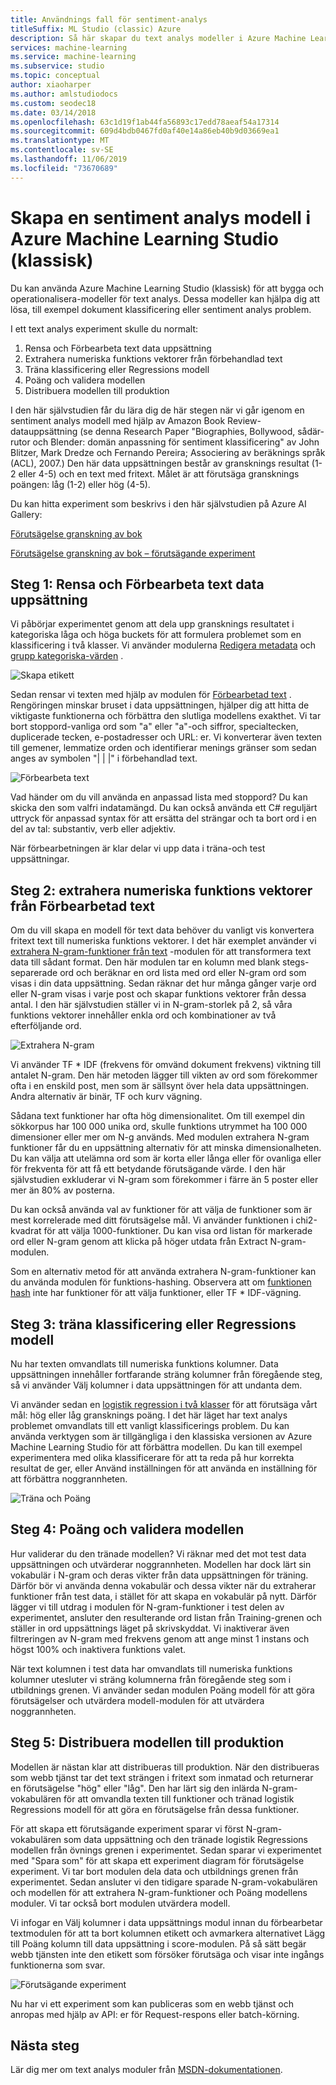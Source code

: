 ```yaml
---
title: Användnings fall för sentiment-analys
titleSuffix: ML Studio (classic) Azure
description: Så här skapar du text analys modeller i Azure Machine Learning Studio (klassisk) med hjälp av moduler för förbehandling av text, N-g-eller funktions-hash
services: machine-learning
ms.service: machine-learning
ms.subservice: studio
ms.topic: conceptual
author: xiaoharper
ms.author: amlstudiodocs
ms.custom: seodec18
ms.date: 03/14/2018
ms.openlocfilehash: 63c1d19f1ab44fa56893c17edd78aeaf54a17314
ms.sourcegitcommit: 609d4bdb0467fd0af40e14a86eb40b9d03669ea1
ms.translationtype: MT
ms.contentlocale: sv-SE
ms.lasthandoff: 11/06/2019
ms.locfileid: "73670689"
---
```

# <a name="create-a-sentiment-analysis-model-in-azure-machine-learning-studio-classic"></a>Skapa en sentiment analys modell i Azure Machine Learning Studio (klassisk)

Du kan använda Azure Machine Learning Studio (klassisk) för att bygga och operationalisera-modeller för text analys. Dessa modeller kan hjälpa dig att lösa, till exempel dokument klassificering eller sentiment analys problem.

I ett text analys experiment skulle du normalt:

1. Rensa och Förbearbeta text data uppsättning
2. Extrahera numeriska funktions vektorer från förbehandlad text
3. Träna klassificering eller Regressions modell
4. Poäng och validera modellen
5. Distribuera modellen till produktion

I den här självstudien får du lära dig de här stegen när vi går igenom en sentiment analys modell med hjälp av Amazon Book Review-datauppsättning (se denna Research Paper "Biographies, Bollywood, sådär-rutor och Blender: domän anpassning för sentiment klassificering" av John Blitzer, Mark Dredze och Fernando Pereira; Associering av beräknings språk (ACL), 2007.) Den här data uppsättningen består av gransknings resultat (1-2 eller 4-5) och en text med fritext. Målet är att förutsäga gransknings poängen: låg (1-2) eller hög (4-5).

Du kan hitta experiment som beskrivs i den här självstudien på Azure AI Gallery:

[Förutsägelse granskning av bok](https://gallery.azure.ai/Experiment/Predict-Book-Reviews-1)

[Förutsägelse granskning av bok – förutsägande experiment](https://gallery.azure.ai/Experiment/Predict-Book-Reviews-Predictive-Experiment-1)

## <a name="step-1-clean-and-preprocess-text-dataset"></a>Steg 1: Rensa och Förbearbeta text data uppsättning
Vi påbörjar experimentet genom att dela upp gransknings resultatet i kategoriska låga och höga buckets för att formulera problemet som en klassificering i två klasser. Vi använder modulerna [Redigera metadata](https://msdn.microsoft.com/library/azure/dn905986.aspx) och [grupp kategoriska-värden](https://msdn.microsoft.com/library/azure/dn906014.aspx) .

![Skapa etikett](./media/text-analytics-module-tutorial/create-label.png)

Sedan rensar vi texten med hjälp av modulen för [Förbearbetad text](https://msdn.microsoft.com/library/azure/mt762915.aspx) . Rengöringen minskar bruset i data uppsättningen, hjälper dig att hitta de viktigaste funktionerna och förbättra den slutliga modellens exakthet. Vi tar bort stoppord-vanliga ord som "a" eller "a"-och siffror, specialtecken, duplicerade tecken, e-postadresser och URL: er. Vi konverterar även texten till gemener, lemmatize orden och identifierar menings gränser som sedan anges av symbolen "| | |" i förbehandlad text.

![Förbearbeta text](./media/text-analytics-module-tutorial/preprocess-text.png)

Vad händer om du vill använda en anpassad lista med stoppord? Du kan skicka den som valfri indatamängd. Du kan också använda ett C# reguljärt uttryck för anpassad syntax för att ersätta del strängar och ta bort ord i en del av tal: substantiv, verb eller adjektiv.

När förbearbetningen är klar delar vi upp data i träna-och test uppsättningar.

## <a name="step-2-extract-numeric-feature-vectors-from-pre-processed-text"></a>Steg 2: extrahera numeriska funktions vektorer från Förbearbetad text
Om du vill skapa en modell för text data behöver du vanligt vis konvertera fritext text till numeriska funktions vektorer. I det här exemplet använder vi [extrahera N-gram-funktioner från text](https://msdn.microsoft.com/library/azure/mt762916.aspx) -modulen för att transformera text data till sådant format. Den här modulen tar en kolumn med blank stegs-separerade ord och beräknar en ord lista med ord eller N-gram ord som visas i din data uppsättning. Sedan räknar det hur många gånger varje ord eller N-gram visas i varje post och skapar funktions vektorer från dessa antal. I den här självstudien ställer vi in N-gram-storlek på 2, så våra funktions vektorer innehåller enkla ord och kombinationer av två efterföljande ord.

![Extrahera N-gram](./media/text-analytics-module-tutorial/extract-ngrams.png)

Vi använder TF * IDF (frekvens för omvänd dokument frekvens) viktning till antalet N-gram. Den här metoden lägger till vikten av ord som förekommer ofta i en enskild post, men som är sällsynt över hela data uppsättningen. Andra alternativ är binär, TF och kurv vägning.

Sådana text funktioner har ofta hög dimensionalitet. Om till exempel din sökkorpus har 100 000 unika ord, skulle funktions utrymmet ha 100 000 dimensioner eller mer om N-g används. Med modulen extrahera N-gram funktioner får du en uppsättning alternativ för att minska dimensionalheten. Du kan välja att utelämna ord som är korta eller långa eller för ovanliga eller för frekventa för att få ett betydande förutsägande värde. I den här självstudien exkluderar vi N-gram som förekommer i färre än 5 poster eller mer än 80% av posterna.

Du kan också använda val av funktioner för att välja de funktioner som är mest korrelerade med ditt förutsägelse mål. Vi använder funktionen i chi2-kvadrat för att välja 1000-funktioner. Du kan visa ord listan för markerade ord eller N-gram genom att klicka på höger utdata från Extract N-gram-modulen.

Som en alternativ metod för att använda extrahera N-gram-funktioner kan du använda modulen för funktions-hashing. Observera att om [funktionen hash](https://msdn.microsoft.com/library/azure/dn906018.aspx) inte har funktioner för att välja funktioner, eller TF * IDF-vägning.

## <a name="step-3-train-classification-or-regression-model"></a>Steg 3: träna klassificering eller Regressions modell
Nu har texten omvandlats till numeriska funktions kolumner. Data uppsättningen innehåller fortfarande sträng kolumner från föregående steg, så vi använder Välj kolumner i data uppsättningen för att undanta dem.

Vi använder sedan en [logistik regression i två klasser](https://msdn.microsoft.com/library/azure/dn905994.aspx) för att förutsäga vårt mål: hög eller låg gransknings poäng. I det här läget har text analys problemet omvandlats till ett vanligt klassificerings problem. Du kan använda verktygen som är tillgängliga i den klassiska versionen av Azure Machine Learning Studio för att förbättra modellen. Du kan till exempel experimentera med olika klassificerare för att ta reda på hur korrekta resultat de ger, eller Använd inställningen för att använda en inställning för att förbättra noggrannheten.

![Träna och Poäng](./media/text-analytics-module-tutorial/scoring-text.png)

## <a name="step-4-score-and-validate-the-model"></a>Steg 4: Poäng och validera modellen
Hur validerar du den tränade modellen? Vi räknar med det mot test data uppsättningen och utvärderar noggrannheten. Modellen har dock lärt sin vokabulär i N-gram och deras vikter från data uppsättningen för träning. Därför bör vi använda denna vokabulär och dessa vikter när du extraherar funktioner från test data, i stället för att skapa en vokabulär på nytt. Därför lägger vi till utdrag i modulen för N-gram-funktioner i test delen av experimentet, ansluter den resulterande ord listan från Training-grenen och ställer in ord uppsättnings läget på skrivskyddat. Vi inaktiverar även filtreringen av N-gram med frekvens genom att ange minst 1 instans och högst 100% och inaktivera funktions valet.

När text kolumnen i test data har omvandlats till numeriska funktions kolumner utesluter vi sträng kolumnerna från föregående steg som i utbildnings grenen. Vi använder sedan modulen Poäng modell för att göra förutsägelser och utvärdera modell-modulen för att utvärdera noggrannheten.

## <a name="step-5-deploy-the-model-to-production"></a>Steg 5: Distribuera modellen till produktion
Modellen är nästan klar att distribueras till produktion. När den distribueras som webb tjänst tar det text strängen i fritext som inmatad och returnerar en förutsägelse "hög" eller "låg". Den har lärt sig den inlärda N-gram-vokabulären för att omvandla texten till funktioner och tränad logistik Regressions modell för att göra en förutsägelse från dessa funktioner. 

För att skapa ett förutsägande experiment sparar vi först N-gram-vokabulären som data uppsättning och den tränade logistik Regressions modellen från övnings grenen i experimentet. Sedan sparar vi experimentet med "Spara som" för att skapa ett experiment diagram för förutsägelse experiment. Vi tar bort modulen dela data och utbildnings grenen från experimentet. Sedan ansluter vi den tidigare sparade N-gram-vokabulären och modellen för att extrahera N-gram-funktioner och Poäng modellens moduler. Vi tar också bort modulen utvärdera modell.

Vi infogar en Välj kolumner i data uppsättnings modul innan du förbearbetar textmodulen för att ta bort kolumnen etikett och avmarkera alternativet Lägg till Poäng kolumn till data uppsättning i score-modulen. På så sätt begär webb tjänsten inte den etikett som försöker förutsäga och visar inte ingångs funktionerna som svar.

![Förutsägande experiment](./media/text-analytics-module-tutorial/predictive-text.png)

Nu har vi ett experiment som kan publiceras som en webb tjänst och anropas med hjälp av API: er för Request-respons eller batch-körning.

## <a name="next-steps"></a>Nästa steg
Lär dig mer om text analys moduler från [MSDN-dokumentationen](https://msdn.microsoft.com/library/azure/dn905886.aspx).

